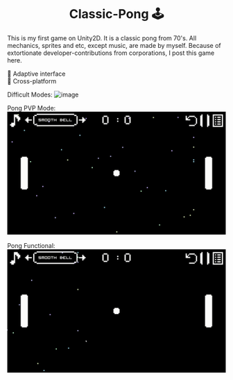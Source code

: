 <h1 align="center">Classic-Pong 🕹</h1>
  This is my first game on Unity2D. It is a classic pong from 70's. All mechanics, sprites and etc, except music, are made by myself. Because of extortionate developer-contributions from corporations, I post this game here. 

📌 Adaptive interface<br>
📌 Cross-platform

Difficult Modes:
![image](https://github.com/AlferovKirill/Classic-Pong/blob/main/Classic%20Pong%20GIF/Classic-Pong-Difficult-Modes.gif)

Pong PVP Mode:
![image](https://github.com/AlferovKirill/Classic-Pong/blob/main/Classic%20Pong%20GIF/Classic-Pong-PVP.gif)

Pong Functional:
![image](https://github.com/AlferovKirill/Classic-Pong/blob/main/Classic%20Pong%20GIF/Classic-Pong-Functional.gif)
